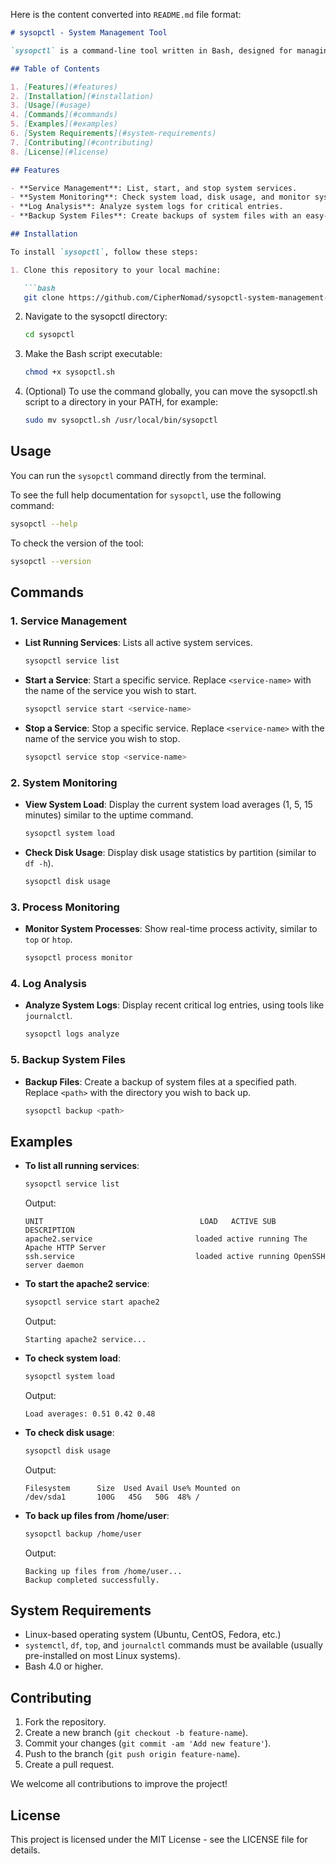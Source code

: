 Here is the content converted into `README.md` file format:

```markdown
# sysopctl - System Management Tool

`sysopctl` is a command-line tool written in Bash, designed for managing system resources, services, processes, and performing other system administration tasks. The tool is built to be a simple yet powerful utility to enhance system management on Linux-based systems.

## Table of Contents

1. [Features](#features)
2. [Installation](#installation)
3. [Usage](#usage)
4. [Commands](#commands)
5. [Examples](#examples)
6. [System Requirements](#system-requirements)
7. [Contributing](#contributing)
8. [License](#license)

## Features

- **Service Management**: List, start, and stop system services.
- **System Monitoring**: Check system load, disk usage, and monitor system processes.
- **Log Analysis**: Analyze system logs for critical entries.
- **Backup System Files**: Create backups of system files with an easy-to-use interface.

## Installation

To install `sysopctl`, follow these steps:

1. Clone this repository to your local machine:

   ```bash
   git clone https://github.com/CipherNomad/sysopctl-system-management-tool.git
   ```

2. Navigate to the sysopctl directory:

   ```bash
   cd sysopctl
   ```

3. Make the Bash script executable:

   ```bash
   chmod +x sysopctl.sh
   ```

4. (Optional) To use the command globally, you can move the sysopctl.sh script to a directory in your PATH, for example:

   ```bash
   sudo mv sysopctl.sh /usr/local/bin/sysopctl
   ```

## Usage

You can run the `sysopctl` command directly from the terminal.

To see the full help documentation for `sysopctl`, use the following command:

```bash
sysopctl --help
```

To check the version of the tool:

```bash
sysopctl --version
```

## Commands

### 1. Service Management

- **List Running Services**: Lists all active system services.

   ```bash
   sysopctl service list
   ```

- **Start a Service**: Start a specific service. Replace `<service-name>` with the name of the service you wish to start.

   ```bash
   sysopctl service start <service-name>
   ```

- **Stop a Service**: Stop a specific service. Replace `<service-name>` with the name of the service you wish to stop.

   ```bash
   sysopctl service stop <service-name>
   ```

### 2. System Monitoring

- **View System Load**: Display the current system load averages (1, 5, 15 minutes) similar to the uptime command.

   ```bash
   sysopctl system load
   ```

- **Check Disk Usage**: Display disk usage statistics by partition (similar to `df -h`).

   ```bash
   sysopctl disk usage
   ```

### 3. Process Monitoring

- **Monitor System Processes**: Show real-time process activity, similar to `top` or `htop`.

   ```bash
   sysopctl process monitor
   ```

### 4. Log Analysis

- **Analyze System Logs**: Display recent critical log entries, using tools like `journalctl`.

   ```bash
   sysopctl logs analyze
   ```

### 5. Backup System Files

- **Backup Files**: Create a backup of system files at a specified path. Replace `<path>` with the directory you wish to back up.

   ```bash
   sysopctl backup <path>
   ```

## Examples

- **To list all running services**:

   ```bash
   sysopctl service list
   ```

   Output:

   ```
   UNIT                                   LOAD   ACTIVE SUB     DESCRIPTION
   apache2.service                       loaded active running The Apache HTTP Server
   ssh.service                           loaded active running OpenSSH server daemon
   ```

- **To start the apache2 service**:

   ```bash
   sysopctl service start apache2
   ```

   Output:

   ```
   Starting apache2 service...
   ```

- **To check system load**:

   ```bash
   sysopctl system load
   ```

   Output:

   ```
   Load averages: 0.51 0.42 0.48
   ```

- **To check disk usage**:

   ```bash
   sysopctl disk usage
   ```

   Output:

   ```
   Filesystem      Size  Used Avail Use% Mounted on
   /dev/sda1       100G   45G   50G  48% /
   ```

- **To back up files from /home/user**:

   ```bash
   sysopctl backup /home/user
   ```

   Output:

   ```
   Backing up files from /home/user...
   Backup completed successfully.
   ```

## System Requirements

- Linux-based operating system (Ubuntu, CentOS, Fedora, etc.)
- `systemctl`, `df`, `top`, and `journalctl` commands must be available (usually pre-installed on most Linux systems).
- Bash 4.0 or higher.

## Contributing

1. Fork the repository.
2. Create a new branch (`git checkout -b feature-name`).
3. Commit your changes (`git commit -am 'Add new feature'`).
4. Push to the branch (`git push origin feature-name`).
5. Create a pull request.

We welcome all contributions to improve the project!

## License

This project is licensed under the MIT License - see the LICENSE file for details.
```

